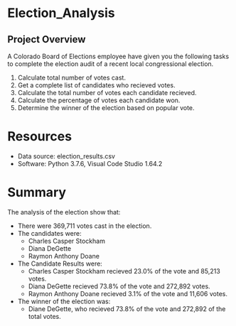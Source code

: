 # Election_Analysis

## Project Overview
A Colorado Board of Elections employee have given you the following tasks to complete the election audit of a recent local congressional election. 

1. Calculate total number of votes cast.
2. Get a complete list of candidates who recieved votes. 
3. Calculate the total number of votes each candidate recieved. 
4. Calculate the percentage of votes each candidate won. 
5. Determine the winner of the election based on popular vote. 

# Resources 
- Data source: election_results.csv
- Software: Python 3.7.6, Visual Code Studio 1.64.2

# Summary 
The analysis of the election show that:
- There were 369,711 votes cast in the election. 
- The candidates were:
  - Charles Casper Stockham
  - Diana DeGette
  - Raymon Anthony Doane
- The Candidate Results were:
  - Charles Casper Stockham recieved 23.0% of the vote and 85,213 votes.
  - Diana DeGette recieved 73.8% of the vote and 272,892 votes.
  - Raymon Anthony Doane recieved 3.1% of the vote and 11,606 votes.
- The winner of the election was:
  - Diane DeGette, who recieved 73.8% of the vote and 272,892 of the total votes.

